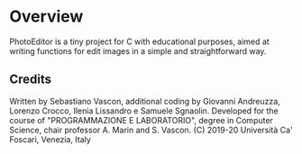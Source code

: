 # Overview

PhotoEditor is a tiny project for C with educational purposes, aimed at writing functions for edit images in a simple and straightforward way.

## Credits

Written by Sebastiano Vascon, additional coding by Giovanni Andreuzza, Lorenzo Crocco, Ilenia Lissandro e Samuele Sgnaolin.
Developed for the course of "PROGRAMMAZIONE E LABORATORIO", degree in Computer Science, chair professor A. Marin and S. Vascon.
(C) 2019-20 Università Ca' Foscari, Venezia, Italy
